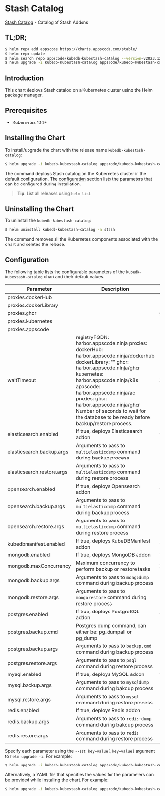 # Stash Catalog

[Stash Catalog](https://github.com/stashed) - Catalog of Stash Addons

## TL;DR;

```bash
$ helm repo add appscode https://charts.appscode.com/stable/
$ helm repo update
$ helm search repo appscode/kubedb-kubestash-catalog --version=v2023.12.11
$ helm upgrade -i kubedb-kubestash-catalog appscode/kubedb-kubestash-catalog -n stash --create-namespace --version=v2023.12.11
```

## Introduction

This chart deploys Stash catalog on a [Kubernetes](http://kubernetes.io) cluster using the [Helm](https://helm.sh) package manager.

## Prerequisites

- Kubernetes 1.14+

## Installing the Chart

To install/upgrade the chart with the release name `kubedb-kubestash-catalog`:

```bash
$ helm upgrade -i kubedb-kubestash-catalog appscode/kubedb-kubestash-catalog -n stash --create-namespace --version=v2023.12.11
```

The command deploys Stash catalog on the Kubernetes cluster in the default configuration. The [configuration](#configuration) section lists the parameters that can be configured during installation.

> **Tip**: List all releases using `helm list`

## Uninstalling the Chart

To uninstall the `kubedb-kubestash-catalog`:

```bash
$ helm uninstall kubedb-kubestash-catalog -n stash
```

The command removes all the Kubernetes components associated with the chart and deletes the release.

## Configuration

The following table lists the configurable parameters of the `kubedb-kubestash-catalog` chart and their default values.

|         Parameter          |                                                                                                                                                                     Description                                                                                                                                                                     |           Default            |
|----------------------------|-----------------------------------------------------------------------------------------------------------------------------------------------------------------------------------------------------------------------------------------------------------------------------------------------------------------------------------------------------|------------------------------|
| proxies.dockerHub          |                                                                                                                                                                                                                                                                                                                                                     | <code>""</code>              |
| proxies.dockerLibrary      |                                                                                                                                                                                                                                                                                                                                                     | <code>""</code>              |
| proxies.ghcr               |                                                                                                                                                                                                                                                                                                                                                     | <code>ghcr.io</code>         |
| proxies.kubernetes         |                                                                                                                                                                                                                                                                                                                                                     | <code>registry.k8s.io</code> |
| proxies.appscode           |                                                                                                                                                                                                                                                                                                                                                     | <code>r.appscode.com</code>  |
| waitTimeout                | registryFQDN: harbor.appscode.ninja proxies: dockerHub: harbor.appscode.ninja/dockerhub dockerLibrary: "" ghcr: harbor.appscode.ninja/ghcr kubernetes: harbor.appscode.ninja/k8s appscode: harbor.appscode.ninja/ac proxies: ghcr: harbor.appscode.ninja/ghcr Number of seconds to wait for the database to be ready before backup/restore process. | <code>300</code>             |
| elasticsearch.enabled      | If true, deploys Elasticsearch addon                                                                                                                                                                                                                                                                                                                | <code>true</code>            |
| elasticsearch.backup.args  | Arguments to pass to `multielasticdump` command  during backup process                                                                                                                                                                                                                                                                              | <code>""</code>              |
| elasticsearch.restore.args | Arguments to pass to `multielasticdump` command during restore process                                                                                                                                                                                                                                                                              | <code>""</code>              |
| opensearch.enabled         | If true, deploys Opensearch addon                                                                                                                                                                                                                                                                                                                   | <code>true</code>            |
| opensearch.backup.args     | Arguments to pass to `multielasticdump` command  during backup process                                                                                                                                                                                                                                                                              | <code>""</code>              |
| opensearch.restore.args    | Arguments to pass to `multielasticdump` command during restore process                                                                                                                                                                                                                                                                              | <code>""</code>              |
| kubedbmanifest.enabled     | If true, deploys KubeDBManifest addon                                                                                                                                                                                                                                                                                                               | <code>true</code>            |
| mongodb.enabled            | If true, deploys MongoDB addon                                                                                                                                                                                                                                                                                                                      | <code>true</code>            |
| mongodb.maxConcurrency     | Maximum concurrency to perform backup or restore tasks                                                                                                                                                                                                                                                                                              | <code>3</code>               |
| mongodb.backup.args        | Arguments to pass to `mongodump` command during backup process                                                                                                                                                                                                                                                                                      | <code>""</code>              |
| mongodb.restore.args       | Arguments to pass to `mongorestore` command during restore process                                                                                                                                                                                                                                                                                  | <code>""</code>              |
| postgres.enabled           | If true, deploys PostgreSQL addon                                                                                                                                                                                                                                                                                                                   | <code>true</code>            |
| postgres.backup.cmd        | Postgres dump command, can either be: pg_dumpall  or pg_dump                                                                                                                                                                                                                                                                                        | <code>"pg_dumpall"</code>    |
| postgres.backup.args       | Arguments to pass to `backup.cmd` command during backup process                                                                                                                                                                                                                                                                                     | <code>""</code>              |
| postgres.restore.args      | Arguments to pass to `psql` command during restore process                                                                                                                                                                                                                                                                                          | <code>""</code>              |
| mysql.enabled              | If true, deploys MySQL addon                                                                                                                                                                                                                                                                                                                        | <code>true</code>            |
| mysql.backup.args          | Arguments to pass to `mysqldump` command  during bakcup process                                                                                                                                                                                                                                                                                     | <code>""</code>              |
| mysql.restore.args         | Arguments to pass to `mysql` command during restore process                                                                                                                                                                                                                                                                                         | <code>""</code>              |
| redis.enabled              | If true, deploys Redis addon                                                                                                                                                                                                                                                                                                                        | <code>true</code>            |
| redis.backup.args          | Arguments to pass to `redis-dump` command  during bakcup process                                                                                                                                                                                                                                                                                    | <code>""</code>              |
| redis.restore.args         | Arguments to pass to `redis` command during restore process                                                                                                                                                                                                                                                                                         | <code>""</code>              |


Specify each parameter using the `--set key=value[,key=value]` argument to `helm upgrade -i`. For example:

```bash
$ helm upgrade -i kubedb-kubestash-catalog appscode/kubedb-kubestash-catalog -n stash --create-namespace --version=v2023.12.11 --set proxies.ghcr=ghcr.io
```

Alternatively, a YAML file that specifies the values for the parameters can be provided while
installing the chart. For example:

```bash
$ helm upgrade -i kubedb-kubestash-catalog appscode/kubedb-kubestash-catalog -n stash --create-namespace --version=v2023.12.11 --values values.yaml
```
